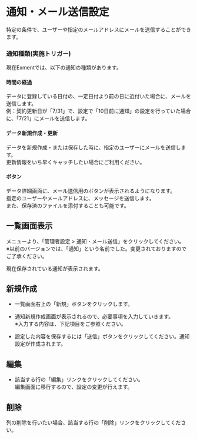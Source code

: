 # 通知・メール送信設定
特定の条件で、ユーザーや指定のメールアドレスにメールを送信することができます。

### 通知種類(実施トリガー)
現在Exmentでは、以下の通知の種類があります。

#### 時間の経過
データに登録している日付の、一定日付より前の日に近付いた場合に、メールを送信します。  
例：契約更新日が「7/31」で、設定で「10日前に通知」の設定を行っていた場合に、「7/21」にメールを送信します。

#### データ新規作成・更新
データを新規作成・または保存した時に、指定のユーザーにメールを送信します。  
更新情報をいち早くキャッチしたい場合にご利用ください。

#### ボタン
データ詳細画面に、メール送信用のボタンが表示されるようになります。  
指定のユーザーやメールアドレスに、メッセージを送信します。  
また、保存済のファイルを添付することも可能です。


## 一覧画面表示
メニューより、「管理者設定 > 通知・メール送信」をクリックしてください。  
※以前のバージョンでは、「通知」という名前でした。変更されておりますのでご了承ください。

現在保存されている通知が表示されます。


## 新規作成 
- 一覧画面右上の「新規」ボタンをクリックします。
  
- 通知新規作成画面が表示されるので、必要事項を入力していきます。  
※入力する内容は、下記項目をご参照ください。

- 設定した内容を保存するには「送信」ボタンをクリックしてください。通知設定が作成されます。

## 編集
- 該当する行の「編集」リンクをクリックしてください。  
編集画面に移行するので、設定の変更が行えます。  


## 削除
列の削除を行いたい場合、該当する行の「削除」リンクをクリックしてください。  


